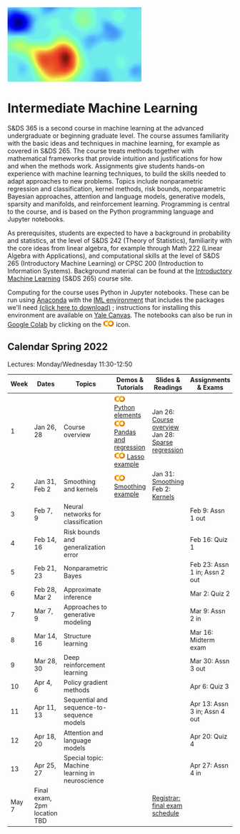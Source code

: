 <head>
  <title> Intermediate Machine Learning </title>
  <link rel="stylesheet" href="theme/css/main.css" />
  <link rel="shortcut icon" type="image/x-icon" href="favicon.ico?">
</head>


<img src="./heatmap2.png" width="300" align="bottom">

Intermediate Machine Learning
===============================


S&DS 365 is a second course in machine learning at the advanced undergraduate or beginning graduate level. The course assumes familiarity with the basic ideas and techniques in machine learning, for example as covered in S&DS 265. The course treats methods together with mathematical frameworks that provide intuition and justifications for how and when the methods work. Assignments give students hands-on experience with machine learning techniques, to build the skills needed to adapt  approaches to new problems. Topics include nonparametric regression and classification, kernel methods, risk bounds, nonparametric Bayesian approaches, attention and language models, generative models, sparsity and manifolds, and reinforcement learning. Programming is central to the course, and is based on the Python programming language and Jupyter notebooks.

As prerequisites, students are expected to have a background in probability and statistics, at the level of S&DS 242 (Theory of Statistics), familiarity with the core ideas from linear algebra, for example through Math 222 (Linear Algebra with Applications), and computational skills at the level of S&DS 265 (Introductory Machine Learning) or CPSC 200 (Introduction to Information Systems). Background material can be found at the
[Introductory Machine Learning](http://introml.ydata123.org) (S&DS 265)  course site.


Computing for the course uses Python in Jupyter notebooks. These can be run using [Anaconda](https://www.anaconda.com/products/individual) with the [IML environment](https://raw.githubusercontent.com/YData123/sds365-sp22/main/env/IML_env.yml) that includes the packages we'll need <a href="https://raw.githubusercontent.com/YData123/sds365-sp22/main/env/IML_env.zip" download>(click here to download)</a>
; instructions for installing this environment are available on [Yale Canvas](https://canvas.yale.edu).  The notebooks can also be run in [Google Colab](https://colab.research.google.com) by clicking on the [<img width="25" src="colab.svg">](https://colab.research.google.com) icon.

Calendar Spring 2022
---
Lectures: Monday/Wednesday 11:30-12:50


Week | Dates |  Topics | Demos & Tutorials |  Slides & Readings | Assignments & Exams
----------- | ----------- | ------------- | ------------ | ------------- | -----------
1 | Jan 26, 28 |    Course overview |  [<img width="25" src="colab.svg">](https://colab.research.google.com/github/YData123/sds265-fa21/blob/master/demos/python/python-elements.ipynb) [Python elements](https://github.com/YData123/sds265-fa21/raw/main/demos/python/python-elements.zip)  <br>  [<img width="25" src="colab.svg">](https://colab.research.google.com/github/YData123/sds265-fa21/blob/master/demos/covid-trends/covid-trends.ipynb) [Pandas and regression](https://github.com/YData123/sds265-fa21/raw/main/demos/covid-trends/covid-trends.zip) <br> [<img width="25" src="colab.svg">](https://colab.research.google.com/github/YData123/sds365-sp22/blob/master/demos/lasso/lasso-example.ipynb) [Lasso example](https://github.com/YData123/sds365-sp22/raw/main/demos/lasso/lasso-example.zip)  | Jan 26: [Course overview](https://github.com/YData123/sds365-sp22/raw/main/lectures/lecture-jan-26.pdf) <br> Jan 28: [Sparse regression](https://github.com/YData123/sds365-sp22/raw/main/lectures/lecture-jan-28.pdf) |
2 | Jan 31, Feb 2 | Smoothing and kernels |  [<img width="25" src="colab.svg">](https://colab.research.google.com/github/YData123/sds365-sp22/blob/master/demos/smoothing/smoothing-demo.ipynb) [Smoothing example](https://github.com/YData123/sds365-sp22/raw/main/demos/smoothing/smoothing-demo.zip)  | Jan 31: [Smoothing](https://github.com/YData123/sds365-sp22/raw/main/lectures/lecture-jan-31.pdf) <br> Feb 2: [Kernels](https://github.com/YData123/sds365-sp22/raw/main/lectures/lecture-feb-2.pdf) |
3 | Feb 7, 9 | Neural networks for classification |  |  | Feb 9: Assn 1 out
4 | Feb 14, 16 | Risk bounds and generalization error |  | | Feb 16: Quiz 1
5 | Feb 21, 23 | Nonparametric Bayes |  |  | Feb 23: Assn 1 in; Assn 2 out
6 | Feb 28, Mar 2 | Approximate inference |  |  | Mar 2: Quiz 2
7 | Mar 7, 9 | Approaches to generative modeling |  |  | Mar 9: Assn 2 in
8 | Mar 14, 16 |  Structure learning  |  |  | Mar 16: Midterm exam
9 | Mar 28, 30 | Deep reinforcement learning | | | Mar 30: Assn 3 out
10 | Apr 4, 6 | Policy gradient methods |  |  | Apr 6: Quiz 3
11 | Apr 11, 13 | Sequential and sequence-to-sequence  models |  | | Apr 13: Assn 3 in; Assn 4 out
12 | Apr 18, 20 | Attention and language models |  | | Apr 20: Quiz 4
13 | Apr 25, 27 | Special topic: Machine learning in neuroscience |  |  | Apr 27: Assn 4 in
   | May 7  | Final exam, 2pm location TBD | | | [Registrar: final exam schedule](http://catalog.yale.edu/ycps/final-examination-schedules/)


<div class="classMap">
</div>
